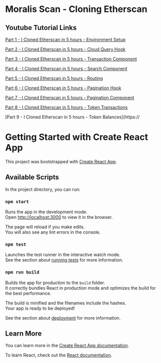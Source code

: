 # Moralis Scan - Cloning Etherscan

## Youtube Tutorial Links

[Part 1 - I Cloned Etherscan in 5 hours - Environment Setup](https://youtu.be/1bJ1lbz8oZI)

[Part 2 - I Cloned Etherscan in 5 hours - Cloud Query Hook](https://youtu.be/X4NOOnLruH4)

[Part 3 - I Cloned Etherscan in 5 hours - Transaction Component](https://youtu.be/WzuA_BLhF7c)

[Part 4 - I Cloned Etherscan in 5 hours - Search Component](https://youtu.be/DM3mf2L7Iq8)

[Part 5 - I Cloned Etherscan in 5 hours - Routing](https://youtu.be/LFsj0-_tw0Y)

[Part 6 - I Cloned Etherscan in 5 hours - Pagination Hook](https://youtu.be/_2V4peyS0Ns)

[Part 7 - I Cloned Etherscan in 5 hours - Pagination Component](https://youtu.be/3x5eQdZo9i0)

[Part 8 - I Cloned Etherscan in 5 hours - Token Transactions](https://youtu.be/lzjMcjn6XCk)

[Part 9 - I Cloned Etherscan in 5 hours - Token Balances](https://

# Getting Started with Create React App

This project was bootstrapped with [Create React App](https://github.com/facebook/create-react-app).

## Available Scripts

In the project directory, you can run:

### `npm start`

Runs the app in the development mode.\
Open [http://localhost:3000](http://localhost:3000) to view it in the browser.

The page will reload if you make edits.\
You will also see any lint errors in the console.

### `npm test`

Launches the test runner in the interactive watch mode.\
See the section about [running tests](https://facebook.github.io/create-react-app/docs/running-tests) for more information.

### `npm run build`

Builds the app for production to the `build` folder.\
It correctly bundles React in production mode and optimizes the build for the best performance.

The build is minified and the filenames include the hashes.\
Your app is ready to be deployed!

See the section about [deployment](https://facebook.github.io/create-react-app/docs/deployment) for more information.


## Learn More

You can learn more in the [Create React App documentation](https://facebook.github.io/create-react-app/docs/getting-started).

To learn React, check out the [React documentation](https://reactjs.org/).
